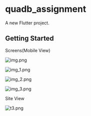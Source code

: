 # quadb_assignment

A new Flutter project.

## Getting Started

Screens(Mobile View)

![img.png](img.png)

![img_1.png](img_1.png)

![img_2.png](img_2.png)

![img_3.png](img_3.png)


Site View

![t3.png](t3.png)




